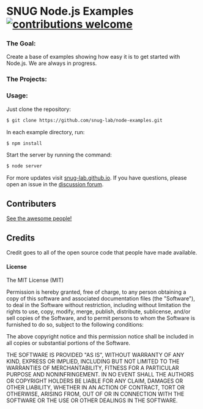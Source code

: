 # SNUG Node.js Examples [![contributions welcome](https://img.shields.io/badge/contributions-welcome-brightgreen.svg?style=flat)](https://github.com/snug-lab/node-examples/issues)

### The Goal:

Create a base of examples showing how easy it is to get started with Node.js. We are always in progress.

### The Projects:



### Usage:

Just clone the repository:

```bash
$ git clone https://github.com/snug-lab/node-examples.git
```

In each example directory, run:

```bash
$ npm install
```

Start the server by running the command:

```bash
$ node server
```

For more updates visit [snug-lab.github.io](https://snug-lab.github.io). If you have questions, please open an issue in the [discussion forum](https://groups.google.com/d/forum/node-sorocaba).

## Contributers

[See the awesome people!](https://github.com/snug-lab/node-examples/graphs/contributors)

## Credits
Credit goes to all of the open source code that people have made available.

#### License

The MIT License (MIT)

Permission is hereby granted, free of charge, to any person obtaining a copy of
this software and associated documentation files (the "Software"), to deal in
the Software without restriction, including without limitation the rights to
use, copy, modify, merge, publish, distribute, sublicense, and/or sell copies of
the Software, and to permit persons to whom the Software is furnished to do so,
subject to the following conditions:

The above copyright notice and this permission notice shall be included in all
copies or substantial portions of the Software.

THE SOFTWARE IS PROVIDED "AS IS", WITHOUT WARRANTY OF ANY KIND, EXPRESS OR
IMPLIED, INCLUDING BUT NOT LIMITED TO THE WARRANTIES OF MERCHANTABILITY, FITNESS
FOR A PARTICULAR PURPOSE AND NONINFRINGEMENT. IN NO EVENT SHALL THE AUTHORS OR
COPYRIGHT HOLDERS BE LIABLE FOR ANY CLAIM, DAMAGES OR OTHER LIABILITY, WHETHER
IN AN ACTION OF CONTRACT, TORT OR OTHERWISE, ARISING FROM, OUT OF OR IN
CONNECTION WITH THE SOFTWARE OR THE USE OR OTHER DEALINGS IN THE SOFTWARE.
